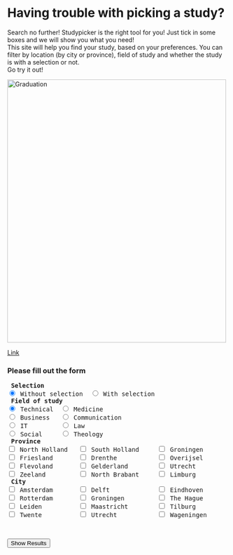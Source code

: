 <html>
<body>

<h1>Having trouble with picking a study?</h1>
<p>Search no further! Studypicker is the right tool for you! Just tick in some boxes and we will show you what you need! <br> This site will help you find your study, based on your preferences. You can filter by location (by city or province), field of study and whether the study is with a selection or not.<br> Go try it out! </p>

<img src="http://opelikaobserver.com/wp-content/uploads/2017/05/college-graduation.jpg" alt="Graduation" style="width:500px;height:600px;">

<a href="https://www.w3schools.com">Link</a>

<h3>Please fill out the form </h3>

<form>
  <pre>
<strong> Selection </strong>
<input type="radio" name="Selection" value="Has no selection" checked> Without selection  <input type="radio" name="Selection" value="Has selection"> With selection 
<strong> Field of study </strong>
<input type="radio" name="field of study" value="Technical" checked> Technical  <input type="radio" name="field of study" value="Medicine"> Medicine
<input type="radio" name="field of study" value="Business"> Business   <input type="radio" name="field of study" value="Communication" > Communication 
<input type="radio" name="field of study" value="IT" > IT         <input type="radio" name="field of study" value="Law" > Law
<input type="radio" name="field of study" value="Social" > Social     <input type="radio" name="field of study" value="Theology" > Theology
<strong> Province </strong>
<input type="checkbox" name="Province1" value="North Holland"> North Holland   <input type="checkbox" name="Province2" value="South Holland"> South Holland     <input type="checkbox" name="Province3" value="Groningen"> Groningen
<input type="checkbox" name="Province4" value="Friesland"> Friesland       <input type="checkbox" name="Province5" value="Drenthe"> Drenthe           <input type="checkbox" name="Province6" value="Overijsel"> Overijsel
<input type="checkbox" name="Province7" value="Flevoland"> Flevoland       <input type="checkbox" name="Province8" value="Gelderland"> Gelderland        <input type="checkbox" name="Province9" value="Utrecht"> Utrecht
<input type="checkbox" name="Province10" value="Zeeland"> Zeeland         <input type="checkbox" name="Province11" value="North Brabant"> North Brabant     <input type="checkbox" name="Province12" value="Limburg"> Limburg
<strong> City </strong>
<input type="checkbox" name="City1" value="Amsterdam"> Amsterdam       <input type="checkbox" name="City2" value="Delft"> Delft             <input type="checkbox" name="City3" value="Eindhoven"> Eindhoven
<input type="checkbox" name="City4" value="Rotterdam"> Rotterdam       <input type="checkbox" name="City5" value="Groningen"> Groningen         <input type="checkbox" name="City6" value="The Hague"> The Hague
<input type="checkbox" name="City7" value="Leiden"> Leiden          <input type="checkbox" name="City8" value="Maastricht"> Maastricht        <input type="checkbox" name="City9" value="Tilburg"> Tilburg
<input type="checkbox" name="City10" value="Twente"> Twente          <input type="checkbox" name="City11" value="Utrecht"> Utrecht           <input type="checkbox" name="City" value="Wageningen"> Wageningen

  </pre>
</form>

<button type="button" onclick="alert('Queried studies')">Show Results</button>

</body>
</html>
